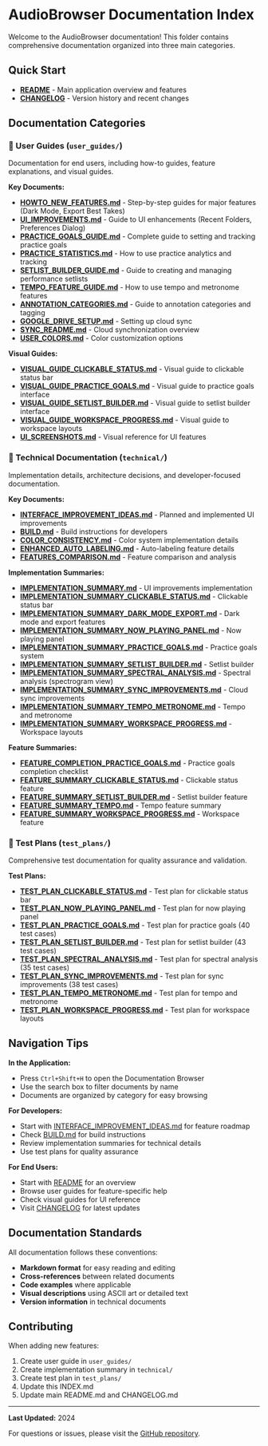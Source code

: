 # AudioBrowser Documentation Index

Welcome to the AudioBrowser documentation! This folder contains comprehensive documentation organized into three main categories.

## Quick Start

- **[README](../README.md)** - Main application overview and features
- **[CHANGELOG](../CHANGELOG.md)** - Version history and recent changes

## Documentation Categories

### 📘 User Guides (`user_guides/`)

Documentation for end users, including how-to guides, feature explanations, and visual guides.

**Key Documents:**
- **[HOWTO_NEW_FEATURES.md](user_guides/HOWTO_NEW_FEATURES.md)** - Step-by-step guides for major features (Dark Mode, Export Best Takes)
- **[UI_IMPROVEMENTS.md](user_guides/UI_IMPROVEMENTS.md)** - Guide to UI enhancements (Recent Folders, Preferences Dialog)
- **[PRACTICE_GOALS_GUIDE.md](user_guides/PRACTICE_GOALS_GUIDE.md)** - Complete guide to setting and tracking practice goals
- **[PRACTICE_STATISTICS.md](user_guides/PRACTICE_STATISTICS.md)** - How to use practice analytics and tracking
- **[SETLIST_BUILDER_GUIDE.md](user_guides/SETLIST_BUILDER_GUIDE.md)** - Guide to creating and managing performance setlists
- **[TEMPO_FEATURE_GUIDE.md](user_guides/TEMPO_FEATURE_GUIDE.md)** - How to use tempo and metronome features
- **[ANNOTATION_CATEGORIES.md](user_guides/ANNOTATION_CATEGORIES.md)** - Guide to annotation categories and tagging
- **[GOOGLE_DRIVE_SETUP.md](user_guides/GOOGLE_DRIVE_SETUP.md)** - Setting up cloud sync
- **[SYNC_README.md](user_guides/SYNC_README.md)** - Cloud synchronization overview
- **[USER_COLORS.md](user_guides/USER_COLORS.md)** - Color customization options

**Visual Guides:**
- **[VISUAL_GUIDE_CLICKABLE_STATUS.md](user_guides/VISUAL_GUIDE_CLICKABLE_STATUS.md)** - Visual guide to clickable status bar
- **[VISUAL_GUIDE_PRACTICE_GOALS.md](user_guides/VISUAL_GUIDE_PRACTICE_GOALS.md)** - Visual guide to practice goals interface
- **[VISUAL_GUIDE_SETLIST_BUILDER.md](user_guides/VISUAL_GUIDE_SETLIST_BUILDER.md)** - Visual guide to setlist builder interface
- **[VISUAL_GUIDE_WORKSPACE_PROGRESS.md](user_guides/VISUAL_GUIDE_WORKSPACE_PROGRESS.md)** - Visual guide to workspace layouts
- **[UI_SCREENSHOTS.md](user_guides/UI_SCREENSHOTS.md)** - Visual reference for UI features

### 🔧 Technical Documentation (`technical/`)

Implementation details, architecture decisions, and developer-focused documentation.

**Key Documents:**
- **[INTERFACE_IMPROVEMENT_IDEAS.md](technical/INTERFACE_IMPROVEMENT_IDEAS.md)** - Planned and implemented UI improvements
- **[BUILD.md](technical/BUILD.md)** - Build instructions for developers
- **[COLOR_CONSISTENCY.md](technical/COLOR_CONSISTENCY.md)** - Color system implementation details
- **[ENHANCED_AUTO_LABELING.md](technical/ENHANCED_AUTO_LABELING.md)** - Auto-labeling feature details
- **[FEATURES_COMPARISON.md](technical/FEATURES_COMPARISON.md)** - Feature comparison and analysis

**Implementation Summaries:**
- **[IMPLEMENTATION_SUMMARY.md](technical/IMPLEMENTATION_SUMMARY.md)** - UI improvements implementation
- **[IMPLEMENTATION_SUMMARY_CLICKABLE_STATUS.md](technical/IMPLEMENTATION_SUMMARY_CLICKABLE_STATUS.md)** - Clickable status bar
- **[IMPLEMENTATION_SUMMARY_DARK_MODE_EXPORT.md](technical/IMPLEMENTATION_SUMMARY_DARK_MODE_EXPORT.md)** - Dark mode and export features
- **[IMPLEMENTATION_SUMMARY_NOW_PLAYING_PANEL.md](technical/IMPLEMENTATION_SUMMARY_NOW_PLAYING_PANEL.md)** - Now playing panel
- **[IMPLEMENTATION_SUMMARY_PRACTICE_GOALS.md](technical/IMPLEMENTATION_SUMMARY_PRACTICE_GOALS.md)** - Practice goals system
- **[IMPLEMENTATION_SUMMARY_SETLIST_BUILDER.md](technical/IMPLEMENTATION_SUMMARY_SETLIST_BUILDER.md)** - Setlist builder
- **[IMPLEMENTATION_SUMMARY_SPECTRAL_ANALYSIS.md](technical/IMPLEMENTATION_SUMMARY_SPECTRAL_ANALYSIS.md)** - Spectral analysis (spectrogram view)
- **[IMPLEMENTATION_SUMMARY_SYNC_IMPROVEMENTS.md](technical/IMPLEMENTATION_SUMMARY_SYNC_IMPROVEMENTS.md)** - Cloud sync improvements
- **[IMPLEMENTATION_SUMMARY_TEMPO_METRONOME.md](technical/IMPLEMENTATION_SUMMARY_TEMPO_METRONOME.md)** - Tempo and metronome
- **[IMPLEMENTATION_SUMMARY_WORKSPACE_PROGRESS.md](technical/IMPLEMENTATION_SUMMARY_WORKSPACE_PROGRESS.md)** - Workspace layouts

**Feature Summaries:**
- **[FEATURE_COMPLETION_PRACTICE_GOALS.md](technical/FEATURE_COMPLETION_PRACTICE_GOALS.md)** - Practice goals completion checklist
- **[FEATURE_SUMMARY_CLICKABLE_STATUS.md](technical/FEATURE_SUMMARY_CLICKABLE_STATUS.md)** - Clickable status feature
- **[FEATURE_SUMMARY_SETLIST_BUILDER.md](technical/FEATURE_SUMMARY_SETLIST_BUILDER.md)** - Setlist builder feature
- **[FEATURE_SUMMARY_TEMPO.md](technical/FEATURE_SUMMARY_TEMPO.md)** - Tempo feature summary
- **[FEATURE_SUMMARY_WORKSPACE_PROGRESS.md](technical/FEATURE_SUMMARY_WORKSPACE_PROGRESS.md)** - Workspace feature

### 🧪 Test Plans (`test_plans/`)

Comprehensive test documentation for quality assurance and validation.

**Test Plans:**
- **[TEST_PLAN_CLICKABLE_STATUS.md](test_plans/TEST_PLAN_CLICKABLE_STATUS.md)** - Test plan for clickable status bar
- **[TEST_PLAN_NOW_PLAYING_PANEL.md](test_plans/TEST_PLAN_NOW_PLAYING_PANEL.md)** - Test plan for now playing panel
- **[TEST_PLAN_PRACTICE_GOALS.md](test_plans/TEST_PLAN_PRACTICE_GOALS.md)** - Test plan for practice goals (40 test cases)
- **[TEST_PLAN_SETLIST_BUILDER.md](test_plans/TEST_PLAN_SETLIST_BUILDER.md)** - Test plan for setlist builder (43 test cases)
- **[TEST_PLAN_SPECTRAL_ANALYSIS.md](test_plans/TEST_PLAN_SPECTRAL_ANALYSIS.md)** - Test plan for spectral analysis (35 test cases)
- **[TEST_PLAN_SYNC_IMPROVEMENTS.md](test_plans/TEST_PLAN_SYNC_IMPROVEMENTS.md)** - Test plan for sync improvements (38 test cases)
- **[TEST_PLAN_TEMPO_METRONOME.md](test_plans/TEST_PLAN_TEMPO_METRONOME.md)** - Test plan for tempo and metronome
- **[TEST_PLAN_WORKSPACE_PROGRESS.md](test_plans/TEST_PLAN_WORKSPACE_PROGRESS.md)** - Test plan for workspace layouts

## Navigation Tips

**In the Application:**
- Press `Ctrl+Shift+H` to open the Documentation Browser
- Use the search box to filter documents by name
- Documents are organized by category for easy browsing

**For Developers:**
- Start with [INTERFACE_IMPROVEMENT_IDEAS.md](technical/INTERFACE_IMPROVEMENT_IDEAS.md) for feature roadmap
- Check [BUILD.md](technical/BUILD.md) for build instructions
- Review implementation summaries for technical details
- Use test plans for quality assurance

**For End Users:**
- Start with [README](../README.md) for an overview
- Browse user guides for feature-specific help
- Check visual guides for UI reference
- Visit [CHANGELOG](../CHANGELOG.md) for latest updates

## Documentation Standards

All documentation follows these conventions:
- **Markdown format** for easy reading and editing
- **Cross-references** between related documents
- **Code examples** where applicable
- **Visual descriptions** using ASCII art or detailed text
- **Version information** in technical documents

## Contributing

When adding new features:
1. Create user guide in `user_guides/`
2. Create implementation summary in `technical/`
3. Create test plan in `test_plans/`
4. Update this INDEX.md
5. Update main README.md and CHANGELOG.md

---

**Last Updated:** 2024

For questions or issues, please visit the [GitHub repository](https://github.com/TheMikaus/BandTools).
